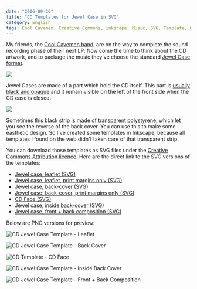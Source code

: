 ```yaml
---
date: "2006-09-26"
title: "CD Templates for Jewel Case in SVG"
category: English
tags: Cool Cavemen, Creative Commons, inkscape, Music, SVG, Template, Compact disc
---
```


My friends, the [Cool Cavemen band](https://coolcavemen.com), are on the way to complete the sound recording phase of their next LP. Now come the time to think about the CD artwork, and to package the music they've choose the standard [Jewel Case format](https://en.wikipedia.org/wiki/Jewel_case).

[![](https://ws.assoc-amazon.com/widgets/q?_encoding=UTF8&Format=_SL110_&ASIN=B000FECBSA&MarketPlace=US&ID=AsinImage&WS=1&tag=kevideld-20&ServiceVersion=20070822)](https://amzn.com/B000FECBSA/?tag=kevideld-20)

Jewel Cases are made of a part which hold the CD itself. This part is [usually black and opaque](https://amzn.com/B000FECBSA/?tag=kevideld-20) and it remain visible on the left of the front side when the CD case is closed.

[![](https://ws.assoc-amazon.com/widgets/q?_encoding=UTF8&Format=_SL110_&ASIN=B002ROGCG8&MarketPlace=US&ID=AsinImage&WS=1&tag=kevideld-20&ServiceVersion=20070822)](https://amzn.com/B002ROGCG8/?tag=kevideld-20)

Sometimes this black [strip is made of transparent polystyrene](https://amzn.com/B002ROGCG8/?tag=kevideld-20), which let you see the reverse of the back cover. You can use this to make some easthetic design. So I've created some templates in Inkscape, because all templates I found on the web didn't taken care of that transparent strip.

You can download those templates as SVG files under the [Creative Commons Attribution licence](https://creativecommons.org/licenses/by/2.5/). Here are the direct link to the SVG versions of the templates:

  * [Jewel case, leaflet (SVG)](https://kevin.deldycke.com/documents/cd-template-jewel-case-leaflet.svg)
  * [Jewel case, leaflet, print margins only (SVG)](https://kevin.deldycke.com/documents/cd-template-jewel-case-leaflet-print-margin.svg)
  * [Jewel case, back-cover (SVG)](https://kevin.deldycke.com/documents/cd-template-jewel-case-back.svg)
  * [Jewel case, back-cover, print margins only (SVG)](https://kevin.deldycke.com/documents/cd-template-jewel-case-back-print-margin.svg)
  * [CD Face (SVG)](https://kevin.deldycke.com/documents/cd-template-cd-face.svg)
  * [Jewel case, inside back-cover (SVG)](https://kevin.deldycke.com/documents/cd-template-jewel-case-inside-back-cover.svg)
  * [Jewel case, front + back composition (SVG)](https://kevin.deldycke.com/documents/cd-template-jewel-case-front-back-composition.svg)

Below are PNG versions for preview:

![CD Jewel Case Template - Leaflet](/uploads/2006/cd-template-jewel-case-leaflet.png)

![CD Jewel Case Template - Back Cover](/uploads/2006/cd-template-jewel-case-back.png)

![CD Template - CD Face](/uploads/2006/cd-template-cd-face.png)

![CD Jewel Case Template - Inside Back Cover](/uploads/2006/cd-template-jewel-case-inside-back-cover.png)

![CD Jewel Case Template - Front + Back Composition](/uploads/2006/cd-template-jewel-case-front-back-composition.png)
